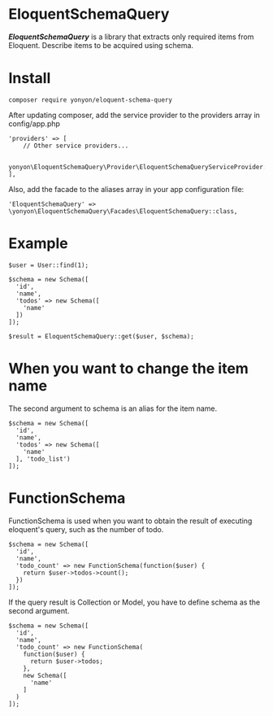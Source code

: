 # EloquentSchemaQuery
***EloquentSchemaQuery*** is a library that extracts only required items from Eloquent.
Describe items to be acquired using schema.

# Install
```
composer require yonyon/eloquent-schema-query
```

After updating composer, add the service provider to the providers array in config/app.php
```
'providers' => [
    // Other service providers...

    yonyon\EloquentSchemaQuery\Provider\EloquentSchemaQueryServiceProvider::class,
],

```
Also, add the facade to the aliases array in your app configuration file:

```
'EloquentSchemaQuery' => \yonyon\EloquentSchemaQuery\Facades\EloquentSchemaQuery::class,
```


# Example
```.php
$user = User::find(1);

$schema = new Schema([
  'id',
  'name',
  'todos' => new Schema([
    'name'
  ])
]);

$result = EloquentSchemaQuery::get($user, $schema);
```

# When you want to change the item name
The second argument to schema is an alias for the item name.
```.php
$schema = new Schema([
  'id',
  'name',
  'todos' => new Schema([
    'name'
  ], 'todo_list') 
]);
```

# FunctionSchema
FunctionSchema is used when you want to obtain the result of executing eloquent's query, such as the number of todo.
```.php
$schema = new Schema([
  'id',
  'name',
  'todo_count' => new FunctionSchema(function($user) {
    return $user->todos->count();
  })
]);
```
If the query result is Collection or Model, you have to define schema as the second argument.
```.php
$schema = new Schema([
  'id',
  'name',
  'todo_count' => new FunctionSchema(
    function($user) {
      return $user->todos;
    },
    new Schema([
      'name'
    ]
  )
]);
```
